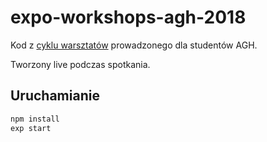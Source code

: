 # expo-workshops-agh-2018
Kod z [cyklu warsztatów](https://www.facebook.com/events/433469307105367/) prowadzonego dla studentów AGH.

Tworzony live podczas spotkania.

## Uruchamianie
```bash
npm install
exp start
```
